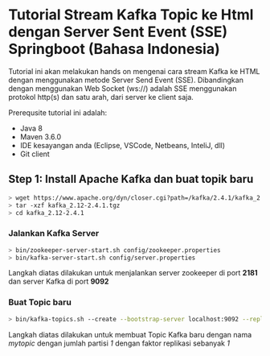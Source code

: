 # Tutorial Stream Kafka Topic ke Html dengan Server Sent Event (SSE) Springboot (Bahasa Indonesia)

Tutorial ini akan melakukan hands on mengenai cara stream Kafka ke HTML dengan menggunakan metode Server Send Event (SSE). Dibandingkan dengan menggunakan Web Socket (ws://) adalah SSE menggunakan protokol http(s) dan satu arah, dari server ke client saja.

Prerequsite tutorial ini adalah:
- Java 8 
- Maven 3.6.0
- IDE kesayangan anda (Eclipse, VSCode, Netbeans, InteliJ, dll)
- Git client

## Step 1: Install Apache Kafka dan buat topik baru
```bash
> wget https://www.apache.org/dyn/closer.cgi?path=/kafka/2.4.1/kafka_2.12-2.4.1.tgz
> tar -xzf kafka_2.12-2.4.1.tgz
> cd kafka_2.12-2.4.1
```

### Jalankan Kafka Server
```bash
> bin/zookeeper-server-start.sh config/zookeeper.properties
> bin/kafka-server-start.sh config/server.properties
```
Langkah diatas dilakukan untuk menjalankan server zookeeper di port **2181** dan server Kafka di port **9092**

### Buat Topic baru
```bash
> bin/kafka-topics.sh --create --bootstrap-server localhost:9092 --replication-factor 1 --partitions 1 --topic mytopic
```
Langkah diatas dilakukan untuk membuat Topic Kafka baru dengan nama *mytopic* dengan jumlah partisi *1* dengan faktor replikasi sebanyak *1*

### 

